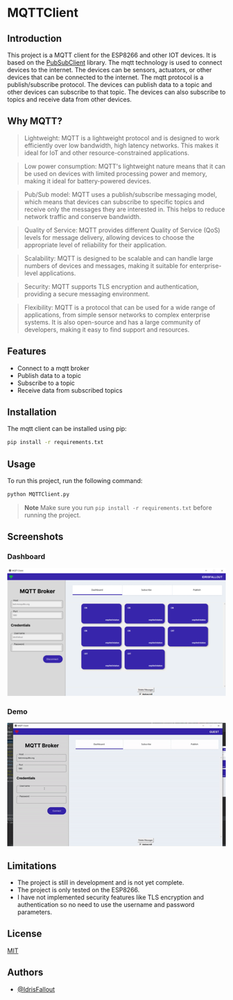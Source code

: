 # MQTTClient
## Introduction
This project is a MQTT client for the ESP8266 and other IOT devices. It is based on the [PubSubClient](https://pypi.org/project/paho-mqtt/) library.
The mqtt technology is used to connect devices to the internet. The devices can be sensors, actuators, or other devices that can be connected to the internet. The mqtt protocol is a publish/subscribe protocol. The devices can publish data to a topic and other devices can subscribe to that topic. The devices can also subscribe to topics and receive data from other devices.

## Why MQTT?
> Lightweight: MQTT is a lightweight protocol and is designed to work efficiently over low bandwidth, high latency networks. This makes it ideal for IoT and other resource-constrained applications.

> Low power consumption: MQTT's lightweight nature means that it can be used on devices with limited processing power and memory, making it ideal for battery-powered devices.

>Pub/Sub model: MQTT uses a publish/subscribe messaging model, which means that devices can subscribe to specific topics and receive only the messages they are interested in. This helps to reduce network traffic and conserve bandwidth.

>Quality of Service: MQTT provides different Quality of Service (QoS) levels for message delivery, allowing devices to choose the appropriate level of reliability for their application.

>Scalability: MQTT is designed to be scalable and can handle large numbers of devices and messages, making it suitable for enterprise-level applications.

>Security: MQTT supports TLS encryption and authentication, providing a secure messaging environment.

>Flexibility: MQTT is a protocol that can be used for a wide range of applications, from simple sensor networks to complex enterprise systems. It is also open-source and has a large community of developers, making it easy to find support and resources.

## Features
- Connect to a mqtt broker
- Publish data to a topic
- Subscribe to a topic
- Receive data from subscribed topics
## Installation
The mqtt client can be installed using pip:
```bash
pip install -r requirements.txt
```
## Usage
To run this project, run the following command:
```bash
python MQTTClient.py
```
> **Note** 
> Make sure you run `pip install -r requirements.txt` before running the project.

## Screenshots
### Dashboard
![DASHBOARD...](screenshots/dashboard.png?raw=true "Dashboard")
### Demo
![DEMO...](screenshots/demo.gif?raw=true "Demo")


## Limitations
- The project is still in development and is not yet complete.
- The project is only tested on the ESP8266.
- I have not implemented security features like TLS encryption and authentication so no need to use the username and password parameters.

## License
[MIT](https://choosealicense.com/licenses/mit/)
## Authors
- [@IdrisFallout](https://www.github.com/IdrisFallout)
